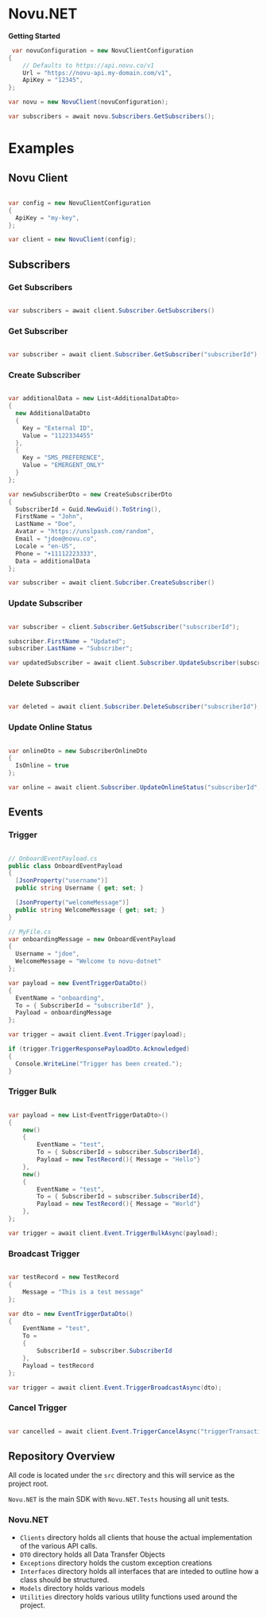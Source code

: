# Novu.NET

**Getting Started**

```csharp
 var novuConfiguration = new NovuClientConfiguration
{
    // Defaults to https://api.novu.co/v1
    Url = "https://novu-api.my-domain.com/v1",
    ApiKey = "12345",
};

var novu = new NovuClient(novuConfiguration);

var subscribers = await novu.Subscribers.GetSubscribers();

```

# Examples

## Novu Client

```csharp

var config = new NovuClientConfiguration
{
  ApiKey = "my-key",
};

var client = new NovuClient(config);

```

## Subscribers

### Get Subscribers

```csharp

var subscribers = await client.Subscriber.GetSubscribers()


```

### Get Subscriber

```csharp

var subscriber = await client.Subscriber.GetSubscriber("subscriberId");


```

### Create Subscriber

```csharp

var additionalData = new List<AdditionalDataDto>
{
  new AdditionalDataDto
  {
    Key = "External ID",
    Value = "1122334455"
  },
  {
    Key = "SMS_PREFERENCE",
    Value = "EMERGENT_ONLY"
  }
};

var newSubscriberDto = new CreateSubscriberDto
{
  SubscriberId = Guid.NewGuid().ToString(),
  FirstName = "John",
  LastName = "Doe",
  Avatar = "https://unslpash.com/random",
  Email = "jdoe@novu.co",
  Locale = "en-US",
  Phone = "+11112223333",
  Data = additionalData
};

var subscriber = await client.Subcriber.CreateSubscriber()


```

### Update Subscriber

```csharp

var subscriber = client.Subscriber.GetSubscriber("subscriberId");

subscriber.FirstName = "Updated";
subscriber.LastName = "Subscriber";

var updatedSubscriber = await client.Subscriber.UpdateSubscriber(subscriber);


```

### Delete Subscriber

```csharp

var deleted = await client.Subscriber.DeleteSubscriber("subscriberId");


```

### Update Online Status

```csharp

var onlineDto = new SubscriberOnlineDto
{
  IsOnline = true
};

var online = await client.Subscriber.UpdateOnlineStatus("subscriberId", onlineDto);

```

## Events

### Trigger

```csharp

// OnboardEventPayload.cs
public class OnboardEventPayload
{
  [JsonProperty("username")]
  public string Username { get; set; }

  [JsonProperty("welcomeMessage")]
  public string WelcomeMessage { get; set; }
}

// MyFile.cs
var onboardingMessage = new OnboardEventPayload
{
  Username = "jdoe",
  WelcomeMessage = "Welcome to novu-dotnet"
};

var payload = new EventTriggerDataDto()
{
  EventName = "onboarding",
  To = { SubscriberId = "subscriberId" },
  Payload = onboardingMessage
};

var trigger = await client.Event.Trigger(payload);

if (trigger.TriggerResponsePayloadDto.Acknowledged)
{
  Console.WriteLine("Trigger has been created.");
}

```

### Trigger Bulk

```csharp

var payload = new List<EventTriggerDataDto>()
{
    new()
    {
        EventName = "test",
        To = { SubscriberId = subscriber.SubscriberId},
        Payload = new TestRecord(){ Message = "Hello"}
    },
    new()
    {
        EventName = "test",
        To = { SubscriberId = subscriber.SubscriberId},
        Payload = new TestRecord(){ Message = "World"}
    },
};

var trigger = await client.Event.TriggerBulkAsync(payload);

```

### Broadcast Trigger

```csharp

var testRecord = new TestRecord
{
    Message = "This is a test message"
};

var dto = new EventTriggerDataDto()
{
    EventName = "test",
    To =
    {
        SubscriberId = subscriber.SubscriberId
    },
    Payload = testRecord
};

var trigger = await client.Event.TriggerBroadcastAsync(dto);

```

### Cancel Trigger

```csharp

var cancelled = await client.Event.TriggerCancelAsync("triggerTransactionId");

```

## Repository Overview

All code is located under the `src` directory and this will service as the project root.

`Novu.NET` is the main SDK with `Novu.NET.Tests` housing all unit tests.

### Novu.NET

- `Clients` directory holds all clients that house the actual implementation of the various API calls.
- `DTO` directory holds all Data Transfer Objects
- `Exceptions` directory holds the custom exception creations
- `Interfaces` directory holds all interfaces that are inteded to outline how a class should be structured.
- `Models` directory holds various models
- `Utilities` directory holds various utility functions used around the project.
